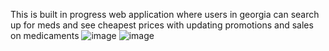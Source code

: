 This is built in progress web application where users in georgia can search up for meds and see cheapest prices with updating promotions and sales on medicaments
![image](https://github.com/GGrinch13/E-Med/assets/93399947/be869e6b-1e55-40c8-b32b-e0edc8161898)
![image](https://github.com/GGrinch13/E-Med/assets/93399947/0af8983a-5810-4f52-aa3a-2aaac2df7cf3)

